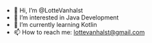 - 👋 Hi, I’m @LotteVanhalst
- 👀 I’m interested in Java Development
- 🌱 I’m currently learning Kotlin
- 📫 How to reach me: lottevanhalst@gmail.com

<!---
LotteVanhalst/LotteVanhalst is a ✨ special ✨ repository because its `README.md` (this file) appears on your GitHub profile.
You can click the Preview link to take a look at your changes.
--->
